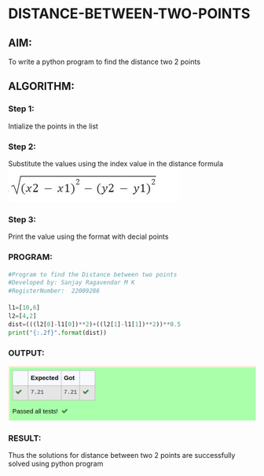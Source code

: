 # DISTANCE-BETWEEN-TWO-POINTS

## AIM:
To write a python program to find the distance two 2 points
## ALGORITHM:
### Step 1: 
Intialize the points in the list
### Step 2: 
Substitute the values using the index value in the distance formula  
![formula](/formula.png)
### Step 3: 
Print the value using the format with decial points 
### PROGRAM:
```py
#Program to find the Distance between two points
#Developed by: Sanjay Ragavendar M K
#RegisterNumber:  22009286

l1=[10,6]
l2=[4,2]
dist=(((l2[0]-l1[0])**2)+((l2[1]-l1[1])**2))**0.5
print("{:.2f}".format(dist))
```
### OUTPUT:
![output](/distance%20output.png)

### RESULT:
Thus the solutions for distance between two 2 points are successfully solved using python program
